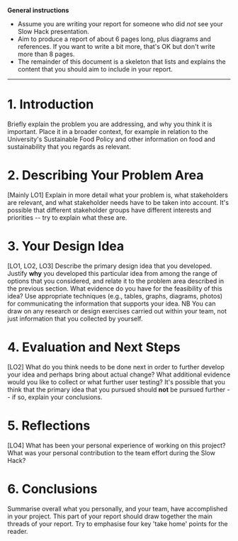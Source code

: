 **General instructions** 

* Assume you are writing your report for someone who did *not* see your Slow Hack presentation.
* Aim to produce a report of about 6 pages long, plus diagrams and references. If you want to write a bit more, that's OK but don't write more than 8 pages.
* The remainder of this document is a skeleton that lists and explains the content that you should aim to include in your report.

 ---

# 1. Introduction
Briefly explain the problem you are addressing, and why you think it is important. Place it in a broader context, for example in relation to the University's Sustainable Food Policy and other information on food and sustainability that you regards as relevant.

# 2. Describing Your Problem Area
[Mainly LO1]
Explain in more detail what your problem is, what stakeholders are relevant, and what stakeholder needs have to be taken into account. It's possible that different stakeholder groups have different interests and priorities -- try to explain what these are. 

# 3. Your Design Idea
[LO1, LO2, LO3]
Describe the primary design idea that you developed. Justify **why** you developed this particular idea from among the range of options that you considered, and relate it to the problem area described in the previous section. What evidence do you have for the feasibility of this idea? Use appropriate techniques (e.g., tables, graphs, diagrams, photos) for communicating the information that supports your idea. NB You can draw on any research or design exercises carried out within your team, not just information that you collected by yourself.

# 4. Evaluation and Next Steps
[LO2]
What do you think needs to be done next in order to further develop your idea and perhaps bring about actual change? What additional evidence would you like to collect or what further user testing? It's possible that you think that the primary idea that you pursued should **not** be pursued further -- if so, explain your conclusions.

# 5. Reflections
[LO4]
What has been your personal experience of working on this project? What was your personal contribution to the team effort during the Slow Hack?

# 6. Conclusions
Summarise overall what you personally, and your team, have accomplished in
your project.  This part of your report should draw together the main threads
of your report. Try to emphasise four key 'take home' points for the reader.





